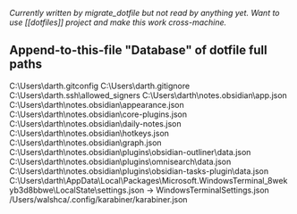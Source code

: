

*Currently written by migrate_dotfile but not read by anything yet. Want to use [[dotfiles]] project and make this work cross-machine.*
## Append-to-this-file "Database" of dotfile full paths

C:\Users\darth\.gitconfig
C:\Users\darth\.gitignore
C:\Users\darth\.ssh\allowed_signers
C:\Users\darth\notes\.obsidian\app.json
C:\Users\darth\notes\.obsidian\appearance.json
C:\Users\darth\notes\.obsidian\core-plugins.json
C:\Users\darth\notes\.obsidian\daily-notes.json
C:\Users\darth\notes\.obsidian\hotkeys.json
C:\Users\darth\notes\.obsidian\graph.json
C:\Users\darth\notes\.obsidian\plugins\obsidian-outliner\data.json
C:\Users\darth\notes\.obsidian\plugins\omnisearch\data.json
C:\Users\darth\notes\.obsidian\plugins\obsidian-tasks-plugin\data.json
C:\Users\darth\AppData\Local\Packages\Microsoft.WindowsTerminal_8wekyb3d8bbwe\LocalState\settings.json -> WindowsTerminalSettings.json
/Users/walshca/.config/karabiner/karabiner.json
